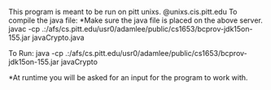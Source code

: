 This program is meant to be run on pitt unixs. @unixs.cis.pitt.edu
To compile the java file:
*Make sure the java file is placed on the above server.
javac -cp .:/afs/cs.pitt.edu/usr0/adamlee/public/cs1653/bcprov-jdk15on-155.jar javaCrypto.java

To Run:
java -cp .:/afs/cs.pitt.edu/usr0/adamlee/public/cs1653/bcprov-jdk15on-155.jar javaCrypto

*At runtime you will be asked for an input for the program to work with. 
